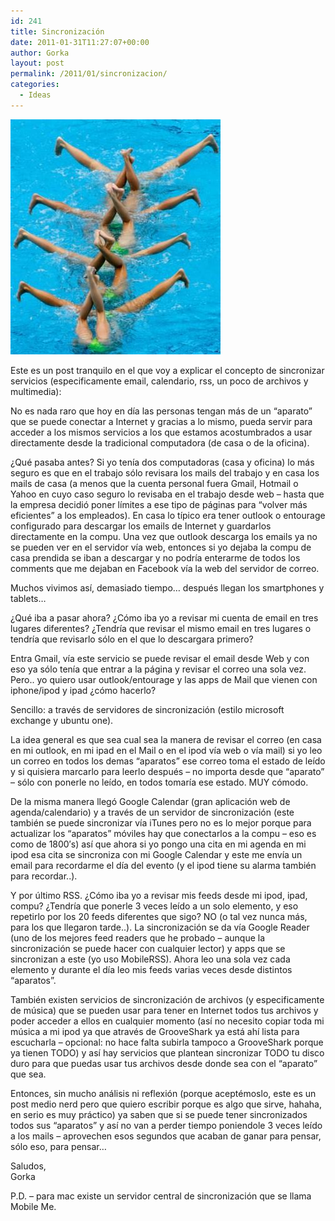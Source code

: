 ```yaml
---
id: 241
title: Sincronización
date: 2011-01-31T11:27:07+00:00
author: Gorka
layout: post
permalink: /2011/01/sincronizacion/
categories:
  - Ideas
---
```

<img style="margin: auto;" src="/public/img/2011/01/synchronization.jpg" alt="Sincronización" />

Este es un post tranquilo en el que voy a explicar el concepto de sincronizar servicios (especificamente email, calendario, rss, un poco de archivos y multimedia):

No es nada raro que hoy en día las personas tengan más de un “aparato” que se puede conectar a Internet y gracias a lo mismo, pueda servir para acceder a los mismos servicios a los que estamos acostumbrados a usar directamente desde la tradicional computadora (de casa o de la oficina).

¿Qué pasaba antes? Si yo tenía dos computadoras (casa y oficina) lo más seguro es que en el trabajo sólo revisara los mails del trabajo y en casa los mails de casa (a menos que la cuenta personal fuera Gmail, Hotmail o Yahoo en cuyo caso seguro lo revisaba en el trabajo desde web – hasta que la empresa decidió poner límites a ese tipo de páginas para “volver más eficientes” a los empleados). En casa lo típico era tener outlook o entourage configurado para descargar los emails de Internet y guardarlos directamente en la compu. Una vez que outlook descarga los emails ya no se pueden ver en el servidor vía web, entonces si yo dejaba la compu de casa prendida se iban a descargar y no podría enterarme de todos los comments que me dejaban en Facebook vía la web del servidor de correo.

Muchos vivimos así, demasiado tiempo… después llegan los smartphones y tablets…

¿Qué iba a pasar ahora? ¿Cómo iba yo a revisar mi cuenta de email en tres lugares diferentes? ¿Tendría que revisar el mismo email en tres lugares o tendría que revisarlo sólo en el que lo descargara primero?

Entra Gmail, vía este servicio se puede revisar  el email desde Web y con eso ya sólo tenía que entrar a la página y revisar el correo una sola vez. Pero.. yo quiero usar outlook/entourage y las apps de Mail que vienen con iphone/ipod y ipad ¿cómo hacerlo?

Sencillo: a través de servidores de sincronización (estilo microsoft exchange y ubuntu one).

La idea general es que sea cual sea la manera de revisar el correo (en casa en mi outlook, en mi ipad en el Mail o en el ipod vía web o vía mail) si yo leo un correo en todos los demas “aparatos” ese correo toma el estado de leído y si quisiera marcarlo para leerlo después – no importa desde que “aparato” – sólo con ponerle no leído, en todos tomaría ese estado. MUY cómodo.

De la misma manera llegó Google Calendar (gran aplicación web de agenda/calendario) y a través de un servidor de sincronización (este también se puede sincronizar vía iTunes pero no es lo mejor porque para actualizar los “aparatos” móviles hay que conectarlos a la compu – eso es como de 1800′s) así que ahora si yo pongo una cita en mi agenda en mi ipod esa cita se sincroniza con mi Google Calendar y este me envía un email para recordarme el día del evento (y el ipod tiene su alarma también para recordar..).

Y por último RSS. ¿Cómo iba yo a revisar mis feeds desde mi ipod, ipad, compu? ¿Tendría que ponerle 3 veces leído a un solo elemento, y eso repetirlo por los 20 feeds diferentes que sigo? NO (o tal vez nunca más, para los que llegaron tarde..). La sincronización se da vía Google Reader (uno de los mejores feed readers que he probado – aunque la sincronización se puede hacer con cualquier lector) y apps que se sincronizan a este (yo uso MobileRSS). Ahora leo una sola vez cada elemento y durante el día leo mis feeds varias veces desde distintos “aparatos”.

También existen servicios de sincronización de archivos (y especificamente de música) que se pueden usar para tener en Internet todos tus archivos y poder acceder a ellos en cualquier momento (así no necesito copiar toda mi música a mi ipod ya que através de GrooveShark ya está ahí lista para escucharla – opcional: no hace falta subirla tampoco a GrooveShark porque ya tienen TODO) y así hay servicios que plantean sincronizar TODO tu disco duro para que puedas usar tus archivos desde donde sea con el “aparato” que sea.

Entonces, sin mucho análisis ni reflexión (porque aceptémoslo, este es un post medio nerd pero que quiero escribir porque es algo que sirve, hahaha, en serio es muy práctico) ya saben que si se puede tener sincronizados todos sus “aparatos” y así no van a perder tiempo poniendole 3 veces leído a los mails – aprovechen esos segundos que acaban de ganar para pensar, sólo eso, para pensar…

Saludos,<br />
Gorka

P.D. – para mac existe un servidor central de sincronización que se llama Mobile Me.

